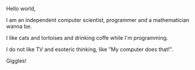 Hello world,

I am an independent computer scientist, programmer and a mathematician wanna be.

I like cats and tortoises and drinking coffe while I'm programming.

I do not like TV and esoteric thinking, like "My computer does that!".

Giggles!
